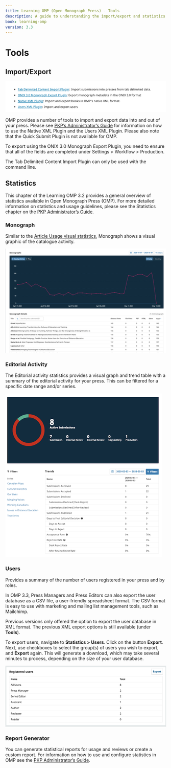 ```yaml
---
title: Learning OMP (Open Monograph Press) - Tools
description: A guide to understanding the import/export and statistics tools in OMP.
book: learning-omp
version: 3.3
---
```

# Tools

## Import/Export

![The list of import and export tools in OMP.](./assets/learning_omp-tools-import_export.png)

OMP provides a number of tools to import and export data into and out of your press. Please see [PKP’s Administrator’s Guide](/admin-guide/en/data-import-and-export) for information on how to use the Native XML Plugin and the Users XML Plugin. Please also note that the Quick Submit Plugin is not available for OMP.

To export using the ONIX 3.0 Monograph Export Plugin, you need to ensure that all of the fields are completed under Settings > Workflow > Production.

The Tab Delimited Content Import Plugin can only be used with the command line.

## Statistics

This chapter of the Learning OMP 3.2 provides a general overview of statistics available in Open Monograph Press (OMP). For more detailed information on statistics and usage guidelines, please see the Statistics chapter on the [PKP Administrator’s Guide](/admin-guide/en/statistics).

### Monograph

Similar to the [Article Usage visual statistics](/admin-guide/en/statistics#article-usage-visual-statistics), Monograph shows a visual graphic of the catalogue activity.

![Sample data visualization in OMP.](./assets/learning-omp3.2-stastics-monograph.png)

### Editorial Activity

The Editorial activity statistics provides a visual graph and trend table with a summary of the editorial activity for your press. This can be filtered for a specific date range and/or series.

![Sample editorial statistics graph and table.](./assets/learning-omp3.2-statistics-editorial.png)

### Users

Provides a summary of the number of users registered in your press and by roles.

In OMP 3.3, Press Managers and Press Editors can also export the user database as a CSV file, a user-friendly spreadsheet format. The CSV format is easy to use with marketing and mailing list management tools, such as Mailchimp.

Previous versions only offered the option to export the user database in XML format. The previous XML export options is still available (under **Tools**).

To export users, navigate to **Statistics > Users**. Click on the button **Export**. Next, use checkboxes to select the group(s) of users you wish to export, and **Export** again. This will generate a download, which may take several minutes to process, depending on the size of your user database.

![Sample user statistics summary.](./assets/learning-omp3.3-statistics-users.png)

### Report Generator

You can generate statistical reports for usage and reviews or create a custom report. For information on how to use and configure statistics in OMP see the [PKP Administrator’s Guide](/admin-guide/en/statistics).
